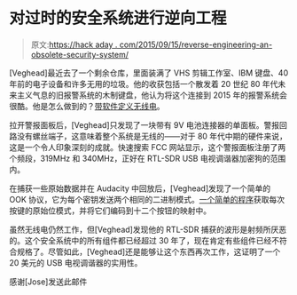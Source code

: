 # 对过时的安全系统进行逆向工程

> 原文:[https://hack aday . com/2015/09/15/reverse-engineering-an-obsolete-security-system/](https://hackaday.com/2015/09/15/reverse-engineering-an-obsolete-security-system/)

[Veghead]最近去了一个剩余仓库，里面装满了 VHS 剪辑工作室、IBM 键盘、40 年前的电子设备和许多无用的垃圾。他的收获包括一个散发着 20 世纪 80 年代未来主义气息的旧报警系统的木制键盘，他认为将这个连接到 2015 年的报警系统会很酷。他是怎么做到的？[带软件定义无线电](http://fatsquirrel.org/oldfartsalmanac/random/reverse-engineering-a-vintage-wireless-keypad-with-an-rtl-sdr/)。

拉开警报面板后，[Veghead]只发现了一块带有 9V 电池连接器的单面板。警报回路没有螺丝端子，这意味着整个系统是无线的——对于 80 年代中期的硬件来说，这是一个令人印象深刻的成就。快速搜索 FCC 网站显示，这个警报面板注册了两个频段，319MHz 和 340MHz，正好在 RTL-SDR USB 电视调谐器加密狗的范围内。

在捕获一些原始数据并在 Audacity 中回放后，[Veghead]发现了一个简单的 OOK 协议，它为每个密钥发送两个相同的二进制模式。[一个简单的程序](https://github.com/veghead/vintage-wireless-keypad/blob/master/cletus.cpp)获取每次按键的原始位模式，并将它们编码到十二个按钮的映射中。

虽然无线电仍然工作，但[Veghead]发现他的 RTL-SDR 捕获的波形是射频所厌恶的。这个安全系统中的所有组件都已经超过 30 年了，现在肯定有些组件已经不符合规格了。尽管如此，[Veghead]还是能够让这个东西再次工作，这证明了一个 20 美元的 USB 电视调谐器的实用性。

感谢[Jose]发送此邮件